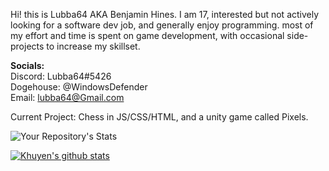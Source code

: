 Hi! this is Lubba64 AKA Benjamin Hines. I am 17, interested but not actively looking for a software dev job, and generally enjoy programming. most of my effort and time is spent on game development, with occasional side-projects to increase my skillset.
         
**Socials:**             
Discord: Lubba64#5426          
Dogehouse: @WindowsDefender           
Email: lubba64@Gmail.com            
         
Current Project: Chess in JS/CSS/HTML, and a unity game called Pixels.  
          
![Your Repository's Stats](https://github-readme-stats.vercel.app/api/top-langs/?username=Lubba-64)        
           
[![Khuyen's github stats](https://github-readme-stats.vercel.app/api?username=Lubba-64&count_private=true&show_icons=true&theme=radical&hide_rank=false)](https://github.com/anuraghazra/github-readme-stats)
